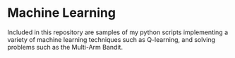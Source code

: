 # Machine Learning

Included in this repository are samples of my python scripts implementing a variety of machine learning techniques such as Q-learning, and solving problems such as the Multi-Arm Bandit. 
